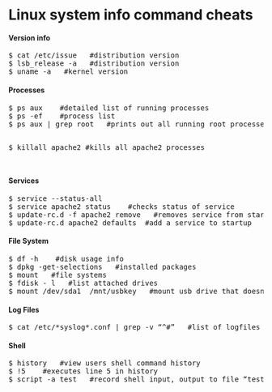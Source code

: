 Linux system info command cheats
================================

<h4>Version info</h4>
<pre>
$ cat /etc/issue   #distribution version
$ lsb_release -a   #distribution version
$ uname -a   #kernel version
</pre>

<h4>Processes</h4>
<pre>
$ ps aux    #detailed list of running processes
$ ps -ef    #process list
$ ps aux | grep root   #prints out all running root processes

$ killall apache2   #kills all apache2 processes

</pre>


<h4>Services</h4>
<pre>
$ service --status-all
$ service apache2 status    #checks status of service
$ update-rc.d -f apache2 remove   #removes service from startup cmd if in /etc/init.d
$ update-rc.d apache2 defaults  #add a service to startup
</pre>


<h4>File System</h4>
<pre>
$ df -h    #disk usage info
$ dpkg -get-selections   #installed packages
$ mount   #file systems
$ fdisk - l   #list attached drives
$ mount /dev/sda1  /mnt/usbkey   #mount usb drive that doesnt auto mount
</pre>


<h4>Log Files</h4>
<pre>
$ cat /etc/*syslog*.conf | grep -v “^#”   #list of logfiles
</pre>

<h4>Shell</h4>
<pre>
$ history   #view users shell command history
$ !5    #executes line 5 in history
$ script -a test   #record shell input, output to file “test", ctl + d to stop 
</pre>
